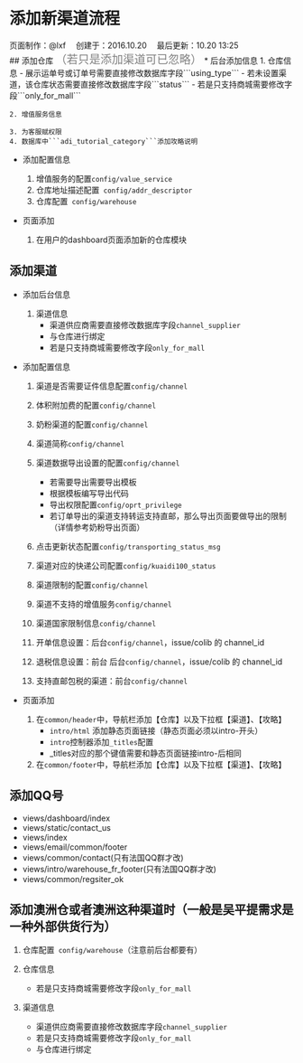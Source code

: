 # 添加新渠道流程

<div class="sub-title">页面制作：@lxf&emsp; 创建于：2016.10.20&emsp; 最后更新：10.20 13:25</div>
## 添加仓库 <span style="color: gray;font-size: 20px">（若只是添加渠道可已忽略）</span>
* 后台添加信息
    1. 仓库信息
        - 展示运单号或订单号需要直接修改数据库字段```using_type```
        - 若未设置渠道，该仓库状态需要直接修改数据库字段```status```
        - 若是只支持商城需要修改字段```only_for_mall```

    2. 增值服务信息

    3. 为客服赋权限
    4. 数据库中```adi_tutorial_category```添加攻略说明

* 添加配置信息
    1. 增值服务的配置```config/value_service```
    2. 仓库地址描述配置``` config/addr_descriptor```
    3. 仓库配置``` config/warehouse```


* 页面添加
    1. 在用户的dashboard页面添加新的仓库模块

## 添加渠道
* 添加后台信息
    1. 渠道信息
        - 渠道供应商需要直接修改数据库字段```channel_supplier```
        - 与仓库进行绑定
        - 若是只支持商城需要修改字段```only_for_mall```


* 添加配置信息
    1. 渠道是否需要证件信息配置```config/channel```
    2. 体积附加费的配置```config/channel```
    3. 奶粉渠道的配置```config/channel```
    4. 渠道简称```config/channel```
    5. 渠道数据导出设置的配置```config/channel```
        - 若需要导出需要导出模板
        - 根据模板编写导出代码
        - 导出权限配置```config/oprt_privilege```
        - 若订单导出的渠道支持转运支持直邮，那么导出页面要做导出的限制（详情参考奶粉导出页面）

    6. 点击更新状态配置```config/transporting_status_msg```
    7. 渠道对应的快递公司配置```config/kuaidi100_status```
    8. 渠道限制的配置```config/channel```
    9. 渠道不支持的增值服务```config/channel```
    10. 渠道国家限制信息```config/channel```
    11. 开单信息设置：后台```config/channel```，issue/colib 的 channel_id
    12. 退税信息设置：前台 后台```config/channel```，issue/colib 的 channel_id
    13. 支持直邮包税的渠道：前台```config/channel```
* 页面添加
    1. 在```common/header```中，导航栏添加【仓库】以及下拉框【渠道】、【攻略】
        - ```intro/html``` 添加静态页面链接（静态页面必须以intro-开头）
        - ```intro```控制器添加```_titles```配置
        - _titles对应的那个键值需要和静态页面链接intro-后相同
    2. 在```common/footer```中，导航栏添加【仓库】以及下拉框【渠道】、【攻略】

## 添加QQ号
* views/dashboard/index
* views/static/contact_us
* views/index
* views/email/common/footer
* views/common/contact(只有法国QQ群才改)
* views/intro/warehouse_fr_footer(只有法国QQ群才改)
* views/common/regsiter_ok



## 添加澳洲仓或者澳洲这种渠道时（一般是吴平提需求是一种外部供货行为）

1. 仓库配置``` config/warehouse```（注意前后台都要有）

1. 仓库信息
    - 若是只支持商城需要修改字段```only_for_mall```

1. 渠道信息
    - 渠道供应商需要直接修改数据库字段```channel_supplier```
    - 若是只支持商城需要修改字段```only_for_mall```
    - 与仓库进行绑定

